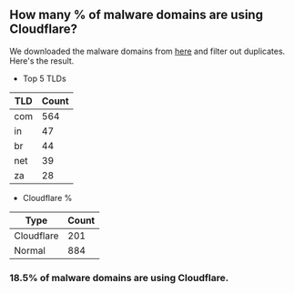 ## How many % of malware domains are using Cloudflare?


We downloaded the malware domains from [here](https://urlhaus.abuse.ch) and filter out duplicates.
Here's the result.


[//]: # (start replacement)


- Top 5 TLDs

| TLD | Count |
| --- | --- |
| com | 564 |
| in | 47 |
| br | 44 |
| net | 39 |
| za | 28 |


- Cloudflare %

| Type | Count |
| --- | --- |
| Cloudflare | 201 |
| Normal | 884 |


### 18.5% of malware domains are using Cloudflare.